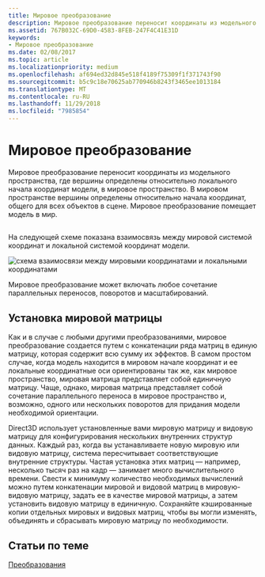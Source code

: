 ```yaml
---
title: Мировое преобразование
description: Мировое преобразование переносит координаты из модельного пространства, где вершины определены относительно локального начала координат модели, в мировое пространство.
ms.assetid: 767B032C-69D0-4583-8FEB-247F4C41E31D
keywords:
- Мировое преобразование
ms.date: 02/08/2017
ms.topic: article
ms.localizationpriority: medium
ms.openlocfilehash: af694ed32d845e518f4189f75309f1f371743f90
ms.sourcegitcommit: b5c9c18e70625ab770946b8243f3465ee1013184
ms.translationtype: MT
ms.contentlocale: ru-RU
ms.lasthandoff: 11/29/2018
ms.locfileid: "7985854"
---
```

# <a name="world-transform"></a>Мировое преобразование


Мировое преобразование переносит координаты из модельного пространства, где вершины определены относительно локального начала координат модели, в мировое пространство. В мировом пространстве вершины определены относительно начала координат, общего для всех объектов в сцене. Мировое преобразование помещает модель в мир.

## <span id="What_Is_a_World_Transform"></span><span id="what_is_a_world_transform"></span><span id="WHAT_IS_A_WORLD_TRANSFORM"></span>


На следующей схеме показана взаимосвязь между мировой системой координат и локальной системой координат модели.

![схема взаимосвязи между мировыми координатами и локальными координатами](images/worldcrd.png)

Мировое преобразование может включать любое сочетание параллельных переносов, поворотов и масштабирований.

## <a name="span-idsettingupaworldmatrixxmlspansetting-up-a-world-matrix"></a><span id="SETTING_UP_A_WORLD_MATRIX.XML"></span>Установка мировой матрицы


Как и в случае с любыми другими преобразованиями, мировое преобразование создается путем с конкатенации ряда матриц в единую матрицу, которая содержит всю сумму их эффектов. В самом простом случае, когда модель находится в мировом начале координат и ее локальные координатные оси ориентированы так же, как мировое пространство, мировая матрица представляет собой единичную матрицу. Чаще, однако, мировая матрица представляет собой сочетание параллельного переноса в мировое пространство и, возможно, одного или нескольких поворотов для придания модели необходимой ориентации.

Direct3D использует установленные вами мировую матрицу и видовую матрицу для конфигурирования нескольких внутренних структур данных. Каждый раз, когда вы устанавливаете новую мировую или видовую матрицу, система пересчитывает соответствующие внутренние структуры. Частая установка этих матриц — например, несколько тысяч раз на кадр — занимает много вычислительного времени. Свести к минимуму количество необходимых вычислений можно путем конкатенации мировой и видовой матриц в мировую-видовую матрицу, задать ее в качестве мировой матрицы, а затем установить видовую матрицу в единичную. Сохраняйте кэшированные копии отдельных мировых и видовых матриц, чтобы вы могли изменять, объединять и сбрасывать мировую матрицу по необходимости.

## <a name="span-idrelated-topicsspanrelated-topics"></a><span id="related-topics"></span>Статьи по теме


[Преобразования](transforms.md)

 

 




